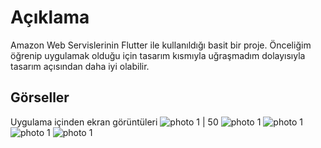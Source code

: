 # Açıklama
Amazon Web Servislerinin Flutter ile kullanıldığı basit bir proje. Önceliğim öğrenip uygulamak olduğu için tasarım kısmıyla uğraşmadım dolayısıyla tasarım açısından daha iyi olabilir.

## Görseller
Uygulama içinden ekran görüntüleri
![photo 1 | 50](./images/Screenshot_2021-05-04-10-39-04-128_com.akil.aws_auth.aws_auth.png)
![photo 1](./images/Screenshot_2021-05-04-10-39-12-484_com.akil.aws_auth.aws_auth.png)
![photo 1](./images/Screenshot_2021-05-04-10-39-18-617_com.akil.aws_auth.aws_auth.png)
![photo 1](./images/Screenshot_2021-05-04-10-39-27-720_com.akil.aws_auth.aws_auth.png)
![photo 1](./images/Screenshot_2021-05-04-10-39-32-142_com.akil.aws_auth.aws_auth.png)
